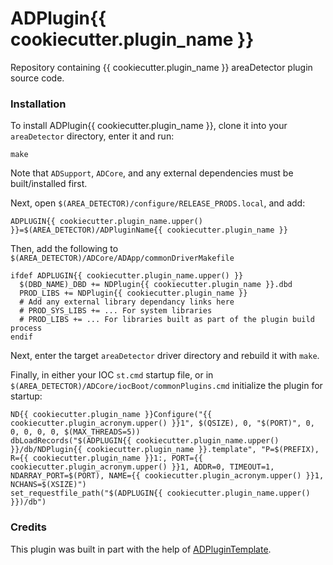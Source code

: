 # ADPlugin{{ cookiecutter.plugin_name }}

Repository containing {{ cookiecutter.plugin_name }} areaDetector plugin source code.

### Installation

To install ADPlugin{{ cookiecutter.plugin_name }}, clone it into your `areaDetector` directory, enter it and run:

```
make
```

Note that `ADSupport`, `ADCore`, and any external dependencies must be built/installed first. 

Next, open `$(AREA_DETECTOR)/configure/RELEASE_PRODS.local`, and add:

```
ADPLUGIN{{ cookiecutter.plugin_name.upper() }}=$(AREA_DETECTOR)/ADPluginName{{ cookiecutter.plugin_name }}
```

Then, add the following to `$(AREA_DETECTOR)/ADCore/ADApp/commonDriverMakefile`

```
ifdef ADPLUGIN{{ cookiecutter.plugin_name.upper() }}
  $(DBD_NAME)_DBD += NDPlugin{{ cookiecutter.plugin_name }}.dbd
  PROD_LIBS += NDPlugin{{ cookiecutter.plugin_name }}
  # Add any external library dependancy links here
  # PROD_SYS_LIBS += ... For system libraries
  # PROD_LIBS += ... For libraries built as part of the plugin build process
endif
```

Next, enter the target `areaDetector` driver directory and rebuild it with `make`.

Finally, in either your IOC `st.cmd` startup file, or in `$(AREA_DETECTOR)/ADCore/iocBoot/commonPlugins.cmd` initialize the plugin for startup:

```
ND{{ cookiecutter.plugin_name }}Configure("{{ cookiecutter.plugin_acronym.upper() }}1", $(QSIZE), 0, "$(PORT)", 0, 0, 0, 0, 0, $(MAX_THREADS=5))
dbLoadRecords("$(ADPLUGIN{{ cookiecutter.plugin_name.upper() }}/db/NDPlugin{{ cookiecutter.plugin_name }}.template", "P=$(PREFIX), R={{ cookiecutter.plugin_name }}1:, PORT={{ cookiecutter.plugin_acronym.upper() }}1, ADDR=0, TIMEOUT=1, NDARRAY_PORT=$(PORT), NAME={{ cookiecutter.plugin_acronym.upper() }}1, NCHANS=$(XSIZE)")
set_requestfile_path("$(ADPLUGIN{{ cookiecutter.plugin_name.upper() }})/db")
```

### Credits

This plugin was built in part with the help of [ADPluginTemplate](https://github.com/jwlodek/ADPluginTemplate).
